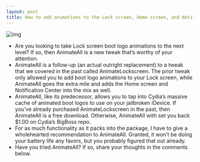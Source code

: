 ```yaml
---
layout: post
title: How to add animations to the Lock screen, Home screen, and Notification Center
---
```

![img](http://media.idownloadblog.com/wp-content/uploads/2012/07/AnimateAll-Screenshot.jpg)
* Are you looking to take Lock screen boot logo animations to the next level? If so, then AnimateAll is a new tweak that’s worthy of your attention.
* AnimateAll is a follow-up (an actual outright replacement) to a tweak that we covered in the past called AnimateLockscreen. The prior tweak only allowed you to add boot logo animations to your Lock screen, while AnimateAll goes the extra mile and adds the Home screen and Notification Center into the mix as well.
* AnimateAll, like its predecessor, allows you to tap into Cydia’s massive cache of animated boot logos to use on your jailbroken iDevice. If you’ve already purchased AnimateLockscreen in the past, then AnimateAll is a free download. Otherwise, AnimateAll with set you back $1.00 on Cydia’s BigBoss repo.
* For as much functionality as it packs into the package, I have to give a wholehearted recommendation to AnimateAll. Granted, it won’t be doing your battery life any favors, but you probably figured that out already.
* Have you tried AnimateAll? If so, share your thoughts in the comments below.

